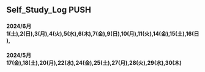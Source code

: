 ## Self_Study_Log PUSH

#### 2024/6月 1(土),2(日),3(月),4(火),5(水),6(木),7(金),9(日),10(月),11(火),14(金),15(土),16(日),
#### 2024/5月 17(金),18(土),20(月),22(水),24(金),25(土),27(月),28(火),29(水),30(木)
